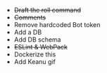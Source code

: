 - ~~Draft the roll command~~
- ~~Comments~~
- Remove hardcoded Bot token
- Add a DB
- Add DB schema
- ~~ESLint & WebPack~~
- Dockerize this
- Add Keanu gif
